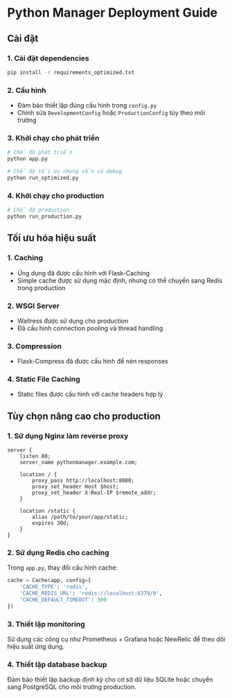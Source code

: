 # Python Manager Deployment Guide

## Cài đặt

### 1. Cài đặt dependencies

```bash
pip install -r requirements_optimized.txt
```

### 2. Cấu hình

- Đảm bảo thiết lập đúng cấu hình trong `config.py`
- Chỉnh sửa `DevelopmentConfig` hoặc `ProductionConfig` tùy theo môi trường

### 3. Khởi chạy cho phát triển

```bash
# Chế độ phát triển
python app.py

# Chế độ tối ưu nhưng vẫn có debug
python run_optimized.py
```

### 4. Khởi chạy cho production

```bash
# Chế độ production
python run_production.py
```

## Tối ưu hóa hiệu suất

### 1. Caching

- Ứng dụng đã được cấu hình với Flask-Caching
- Simple cache được sử dụng mặc định, nhưng có thể chuyển sang Redis trong production

### 2. WSGI Server

- Waitress được sử dụng cho production
- Đã cấu hình connection pooling và thread handling

### 3. Compression

- Flask-Compress đã được cấu hình để nén responses

### 4. Static File Caching

- Static files được cấu hình với cache headers hợp lý

## Tùy chọn nâng cao cho production

### 1. Sử dụng Nginx làm reverse proxy

```nginx
server {
    listen 80;
    server_name pythonmanager.example.com;

    location / {
        proxy_pass http://localhost:8080;
        proxy_set_header Host $host;
        proxy_set_header X-Real-IP $remote_addr;
    }

    location /static {
        alias /path/to/your/app/static;
        expires 30d;
    }
}
```

### 2. Sử dụng Redis cho caching

Trong `app.py`, thay đổi cấu hình cache:

```python
cache = Cache(app, config={
    'CACHE_TYPE': 'redis',
    'CACHE_REDIS_URL': 'redis://localhost:6379/0',
    'CACHE_DEFAULT_TIMEOUT': 300
})
```

### 3. Thiết lập monitoring

Sử dụng các công cụ như Prometheus + Grafana hoặc NewRelic để theo dõi hiệu suất ứng dụng.

### 4. Thiết lập database backup

Đảm bảo thiết lập backup định kỳ cho cơ sở dữ liệu SQLite hoặc chuyển sang PostgreSQL cho môi trường production.
